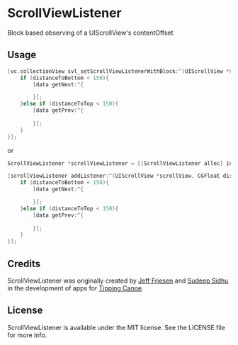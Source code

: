 ScrollViewListener
==================

Block based observing of a UIScrollView's contentOffset

## Usage

```objective-c
[vc.collectionView svl_setScrollViewListenerWithBlock:^(UIScrollView *scrollView, CGFloat distanceToTop, CGFloat distanceToBottom) {
    if (distanceToBottom < 150){
        [data getNext:^{

        }];
    }else if (distanceToTop < 150){
		[data getPrev:^{
        
        }];
    }
}];
```

or


```objective-c
ScrollViewListener *scrollViewListener = [[ScrollViewListener alloc] initWithScrollView:vc.collectionView];

[scrollViewListener addListener:^(UIScrollView *scrollView, CGFloat distanceToTop, CGFloat distanceToBottom) {
    if (distanceToBottom < 150){
        [data getNext:^{

        }];
    }else if (distanceToTop < 150){
		[data getPrev:^{
        
        }];
    }
}];
```


## Credits

ScrollViewListener was originally created by [Jeff Friesen](https://github.com/robotafterall) and [Sudeep Sidhu](https://github.com/sudeepsidhu) in the development of apps for [Tipping Canoe](https://github.com/TippingCanoe).

## License

ScrollViewListener is available under the MIT license. See the LICENSE file for more info.